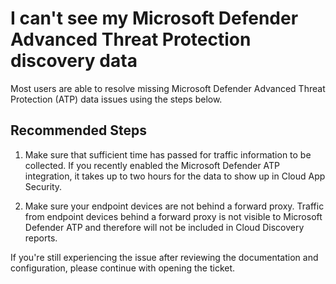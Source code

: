 <properties
	pageTitle="I can't see my Microsoft Defender Advanced Threat Protection discovery data"
	description="I can't see my Microsoft Defender Advanced Threat Protection discovery data"
	infoBubbleText=""
	service="microsoft.mcas"
	resource=""
	authors="shsagir"
	ms.author="shsagir"
	displayOrder=""
	articleId="mcas-mdatp-data"
	diagnosticScenario=""
	selfHelpType="generic"
	supportTopicIds="32728990"
	resourceTags=""
	productPesIds="16031"
	cloudEnvironments="public"
	ownershipId="ASEP_ContentService_Placeholder"
/>

# I can't see my Microsoft Defender Advanced Threat Protection discovery data

Most users are able to resolve missing Microsoft Defender Advanced Threat Protection (ATP) data issues using the steps below.

## **Recommended Steps**

1. Make sure that sufficient time has passed for traffic information to be collected. If you recently enabled the Microsoft Defender ATP integration, it takes up to two hours for the data to show up in Cloud App Security.

1. Make sure your endpoint devices are not behind a forward proxy. Traffic from endpoint devices behind a forward proxy is not visible to Microsoft Defender ATP and therefore will not be included in Cloud Discovery reports.

If you're still experiencing the issue after reviewing the documentation and configuration, please continue with opening the ticket.
